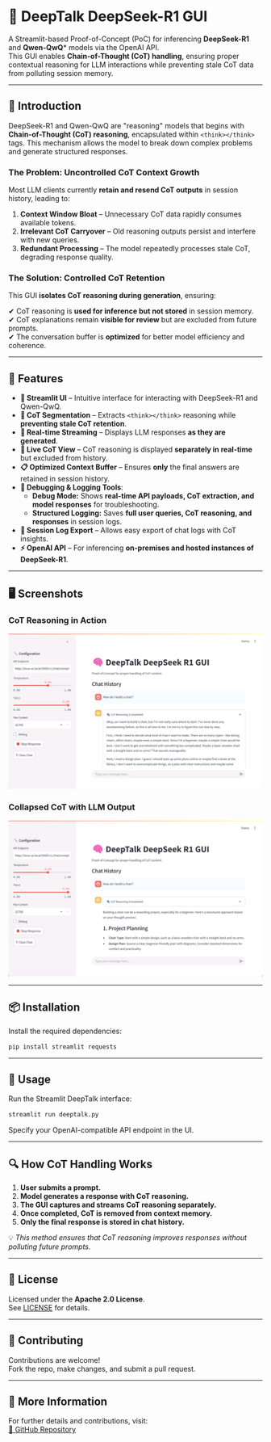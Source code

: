 # 🧠 DeepTalk DeepSeek-R1 GUI

A Streamlit-based Proof-of-Concept (PoC) for inferencing **DeepSeek-R1** and **Qwen-QwQ*** models via the OpenAI API.  
This GUI enables **Chain-of-Thought (CoT) handling**, ensuring proper contextual reasoning for LLM interactions while preventing stale CoT data from polluting session memory.

---

## 📖 Introduction

DeepSeek-R1 and Qwen-QwQ are "reasoning" models that begins with **Chain-of-Thought (CoT) reasoning**, encapsulated within `<think></think>` tags. This mechanism allows the model to break down complex problems and generate structured responses.

### **The Problem: Uncontrolled CoT Context Growth**
Most LLM clients currently **retain and resend CoT outputs** in session history, leading to:

1. **Context Window Bloat** – Unnecessary CoT data rapidly consumes available tokens.
2. **Irrelevant CoT Carryover** – Old reasoning outputs persist and interfere with new queries.
3. **Redundant Processing** – The model repeatedly processes stale CoT, degrading response quality.

### **The Solution: Controlled CoT Retention**
This GUI **isolates CoT reasoning during generation**, ensuring:

✔ CoT reasoning is **used for inference but not stored** in session memory.  
✔ CoT explanations remain **visible for review** but are excluded from future prompts.  
✔ The conversation buffer is **optimized** for better model efficiency and coherence.

---

## 🚀 Features

- **📡 Streamlit UI** – Intuitive interface for interacting with DeepSeek-R1 and Qwen-QwQ.
- **🧠 CoT Segmentation** – Extracts `<think></think>` reasoning while **preventing stale CoT retention**.
- **📡 Real-time Streaming** – Displays LLM responses **as they are generated**.
- **📌 Live CoT View** – CoT reasoning is displayed **separately in real-time** but excluded from history.
- **📋 Optimized Context Buffer** – Ensures **only** the final answers are retained in session history.
- **🐞 Debugging & Logging Tools**:
  - **Debug Mode:** Shows **real-time API payloads, CoT extraction, and model responses** for troubleshooting.
  - **Structured Logging:** Saves **full user queries, CoT reasoning, and responses** in session logs.
- **💾 Session Log Export** – Allows easy export of chat logs with CoT insights.
- **⚡ OpenAI API** – For inferencing **on-premises and hosted instances of DeepSeek-R1**.

---

## 🖥 Screenshots

### **CoT Reasoning in Action**
![CoT in Action](screenshot_DeepTalk_CoT_open.png)

### **Collapsed CoT with LLM Output**
![LLM Output](screenshot_DeepTalk_CoT_closed.png)

---

## 📦 Installation

Install the required dependencies:

```sh
pip install streamlit requests
```

---

## 🏃 Usage

Run the Streamlit DeepTalk interface:

```sh
streamlit run deeptalk.py
```

Specify your OpenAI-compatible API endpoint in the UI.

---

## 🔍 How CoT Handling Works

1. **User submits a prompt.**  
2. **Model generates a response with CoT reasoning.**  
3. **The GUI captures and streams CoT reasoning separately.**  
4. **Once completed, CoT is removed from context memory.**  
5. **Only the final response is stored in chat history.**  

💡 *This method ensures that CoT reasoning improves responses without polluting future prompts.*

---

## 📜 License

Licensed under the **Apache 2.0 License**.  
See [LICENSE](LICENSE) for details.

---

## 🤝 Contributing

Contributions are welcome!  
Fork the repo, make changes, and submit a pull request.

---

## 🔗 More Information

For further details and contributions, visit:  
[🔗 GitHub Repository](https://github.com/AightBits/DeepTalk)
